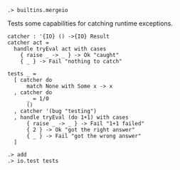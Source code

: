 ```ucm:hide
.> builtins.mergeio
```

Tests some capabilities for catching runtime exceptions.

```unison
catcher : '{IO} () ->{IO} Result
catcher act =
  handle tryEval act with cases
    { raise _ -> _ } -> Ok "caught"
    { _ } -> Fail "nothing to catch"

tests _ =
  [ catcher do
      match None with Some x -> x
  , catcher do
      _ = 1/0
      ()
  , catcher '(bug "testing")
  , handle tryEval (do 1+1) with cases
      { raise _ -> _ } -> Fail "1+1 failed"
      { 2 } -> Ok "got the right answer"
      { _ } -> Fail "got the wrong answer"
  ]
```

```ucm
.> add
.> io.test tests
```

